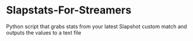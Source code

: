# Slapstats-For-Streamers
Python script that grabs stats from your latest Slapshot custom match and outputs the values to a text file
